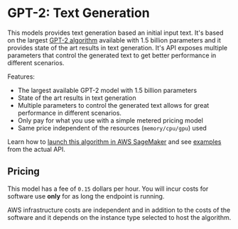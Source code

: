 # GPT-2: Text Generation

This models provides text generation based an initial input text.
It's based on the largest [GPT-2 algorithm](https://openai.com/blog/better-language-models/) available with 1.5 billion parameters and it provides state of the art results in text generation.
It's API exposes multiple parameters that control the generated text to get better performance in different scenarios.

Features:

- The largest available GPT-2 model with 1.5 billion parameters
- State of the art results in text generation
- Multiple parameters to control the generated text allows for great performance in different scenarios.
- Only pay for what you use with a simple metered pricing model
- Same price independent of the resources (`memory/cpu/gpu`) used

Learn how to [launch this algorithm in AWS SageMaker](/model/gpt-2/getting-started)
and see [examples](/model/gpt-2/examples) from the actual API.

## Pricing

This model has a fee of `0.15` dollars per hour.
You will incur costs for software use **only** for as long the endpoint is running.

AWS infrastructure costs are independent and in addition to the costs of the software
and it depends on the instance type selected to host the algorithm.

